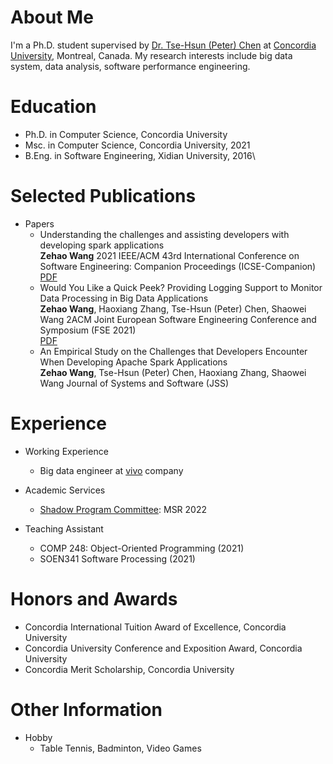 <!-- ---
permalink: /
title: "academicpages is a ready-to-fork GitHub Pages template for academic personal websites"
excerpt: "About me"
author_profile: true
redirect_from: 
  - /about/
  - /about.html
--- -->

About Me
======
I'm a Ph.D. student supervised by [Dr. Tse-Hsun (Peter) Chen](https://petertsehsun.github.io/) at [Concordia University](https://www.concordia.ca/), Montreal, Canada. My research interests include big data system, data analysis, software performance engineering.

Education
======
* Ph.D. in Computer Science, Concordia University
* Msc. in Computer Science, Concordia University, 2021
* B.Eng. in Software Engineering, Xidian University, 2016\

 
Selected Publications
======
* Papers
  * Understanding the challenges and assisting developers with developing spark applications\
  **Zehao Wang**
  2021 IEEE/ACM 43rd International Conference on Software Engineering: Companion Proceedings (ICSE-Companion)\
  [PDF](http://zehaowang00.github.io/files/ICSE2021_SRC.pdf)
  * Would You Like a Quick Peek? Providing Logging Support to Monitor Data Processing in Big Data Applications\
  **Zehao Wang**, Haoxiang Zhang, Tse-Hsun (Peter) Chen, Shaowei Wang
  2ACM Joint European Software Engineering Conference and Symposium (FSE 2021)\
  [PDF](http://zehaowang00.github.io/files/fse2021_dplog.pdf.pdf)  
  * An Empirical Study on the Challenges that Developers Encounter When Developing Apache Spark Applications\
  **Zehao Wang**, Tse-Hsun (Peter) Chen, Haoxiang Zhang, Shaowei Wang
  Journal of Systems and Software (JSS)




  
Experience
======
* Working Experience
  * Big data engineer at [vivo](http://www.vivo.com/en/) company
* Academic Services
  * [Shadow Program Committee](https://conf.researchr.org/track/msr-2022/msr-2022-shadow-pc?): MSR 2022
  
* Teaching Assistant
  * COMP 248: Object-Oriented Programming (2021)
  * SOEN341 Software Processing (2021)
  

Honors and Awards
======
* Concordia International Tuition Award of Excellence, Concordia University
* Concordia University Conference and Exposition Award, Concordia University
* Concordia Merit Scholarship, Concordia University

Other Information
======
* Hobby
  * Table Tennis, Badminton, Video Games